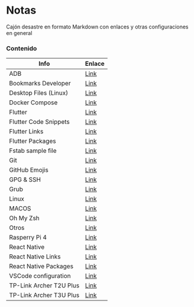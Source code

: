 # Notas

Cajón desastre en formato Markdown con enlaces y otras configuraciones en general

### Contenido

| Info                    | Enlace                            |
| ----------------------- | --------------------------------- |
| ADB                     | [Link](FILES/ADB.md)              |
| Bookmarks Developer     | [Link](FILES/BOOKMARKS-DEV.md)    |
| Desktop Files (Linux)   | [Link](FILES/DESKTOP-FILES.md)    |
| Docker Compose          | [Link](FILES/DOCKER-COMPOSE.md)   |
| Flutter                 | [Link](FILES/FLUTTER.md)          |
| Flutter Code Snippets   | [Link](FILES/FLUTTER-CODES.md)    |
| Flutter Links           | [Link](FILES/FLUTTER-LINKS.md)    |
| Flutter Packages        | [Link](FILES/FLUTTER-PACKAGES.md) |
| Fstab sample file       | [Link](FILES/FSTAB.md)            |
| Git                     | [Link](FILES/GIT.md)              |
| GitHub Emojis           | [Link](FILES/GITHUB-EMOJIS.md)    |
| GPG & SSH               | [Link](FILES/GPG-SSH.md)          |
| Grub                    | [Link](FILES/GRUB.md)             |
| Linux                   | [Link](FILES/LINUX.md)            |
| MACOS                   | [Link](FILES/MACOS.md)            |
| Oh My Zsh               | [Link](FILES/OH-MY-ZSH.md)        |
| Otros                   | [Link](FILES/OTHERS.md)           |
| Rasperry Pi 4           | [Link](FILES/PI.md)               |
| React Native            | [Link](FILES/RN.md)               |
| React Native Links      | [Link](FILES/RN-LINKS.md)         |
| React Native Packages   | [Link](FILES/RN-PACKAGES.md)      |
| VSCode configuration    | [Link](FILES/VSCODE.md)           |
| TP-Link Archer T2U Plus | [Link](FILES/RTL8812AU.md)        |
| TP-Link Archer T3U Plus | [Link](FILES/RTL8812BU.md)        |

<!-- ### Contenido -->

<!-- | Info                    | Enlace                            | -->
<!-- | ----------------------- | --------------------------------- | -->
<!-- | Bookmarks               | [Link](FILES/BOOKMARKS.md)        | -->

<!-- ### Scripts

| Info                         | Enlace                                        |
| ---------------------------- | --------------------------------------------- |
| MacOS - Clear Telegram Cache | [Link](SCRIPTS/clear_telegram_macos_cache.sh) |

### Utils

| Info                           | Enlace                                     |
| ------------------------------ | ------------------------------------------ |
| HTML - Font weight cheat sheet | [Link](UTILS/font-weight-cheat-sheet.html) | -->
